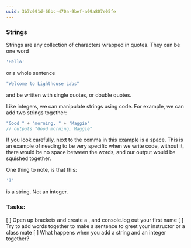 ```yaml
---
uuid: 3b7c091d-66bc-470a-9bef-a09a807e05fe
---
```

### Strings

Strings are any collection of characters wrapped in quotes. They can be one word

```javascript
'Hello'
```

or a whole sentence

```javascript
"Welcome to Lighthouse Labs"
```
and be written with single quotes, or double quotes.

Like integers, we can manipulate strings using code. For example, we can add two strings together:

```javascript
"Good " + "morning, " + "Maggie"
// outputs "Good morning, Maggie"
```

If you look carefully, next to the comma in this example is a space. This is an example of needing to be very specific when we write code, without it, there would be no space between the words, and our output would be squished together.

One thing to note, is that this:

```javascript
'3'
```
is a string. Not an integer.

### Tasks:

[ ] Open up brackets and create a , and console.log out your first name
[ ] Try to add words together to make a sentence to greet your instructor or a class mate
[ ] What happens when you add a string and an integer together?
